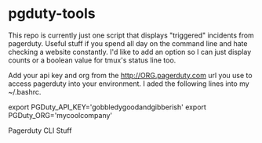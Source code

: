 pgduty-tools
============

This repo is currently just one script that displays "triggered" incidents from pagerduty. Useful stuff if you spend all day on the command line and hate checking a website constantly. I'd like to add an option so I can just display counts or a boolean value for tmux's status line too.

Add your api key and org from the http://ORG.pagerduty.com url you use to access pagerduty into your environment. I aded the following lines into my ~/.bashrc.

export PGDuty_API_KEY='gobbledygoodandgibberish'
export PGDuty_ORG='mycoolcompany'

Pagerduty CLI Stuff
